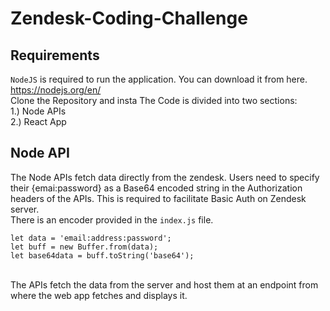 # Zendesk-Coding-Challenge

## Requirements
`NodeJS` is required to run the application. You can download it from here.<br/>
https://nodejs.org/en/
<br/>
Clone the Repository and insta
The Code is divided into two sections:<br/>
1.) Node APIs<br/>
2.) React App

## Node API
The Node APIs fetch data directly from the zendesk. Users need to specify their {emai:password} as a Base64 encoded string in the Authorization headers of the APIs. This is required to facilitate Basic Auth on Zendesk server.<br/>
There is an encoder provided in the `index.js` file.
```
let data = 'email:address:password';
let buff = new Buffer.from(data);
let base64data = buff.toString('base64');
```
<br/>
The APIs fetch the data from the server and host them at an endpoint from where the web app fetches and displays it.<br/>
